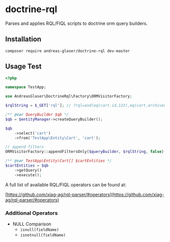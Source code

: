 # doctrine-rql
Parses and applies RQL/FIQL scripts to doctrine orm query builders.

## Installation
```shell
composer require andreas-glaser/doctrine-rql dev-master
```

## Usage Test
```php
<?php

namespace TestApp;

use AndreasGlaser\DoctrineRql\Factory\ORMVisitorFactory;

$rqlString = $_GET['rql']; // ?rql=and(eq(cart.id,123),eq(cart.archived,0))

/** @var QueryBuilder $qb */
$qb = $entityManager->createQueryBuilder();

$qb
    ->select('cart')
    ->from('TestApp\Entity\Cart', 'cart');

// append filters
ORMVisitorFactory::appendFiltersOnly($queryBuilder, $rqlString, false);

/** @var TestApp\Entity\Cart[] $cartEntities */
$cartEntities = $qb
    ->getQuery()
    ->execute();
```

A full list of available RQL/FIQL operators can be found at:

[https://github.com/xiag-ag/rql-parser/#operators](https://github.com/xiag-ag/rql-parser/#operators)

### Additional Operators ###

 - NULL Comparison
    - `isnull(fieldName)`
    - `isnotnull(fieldName)`